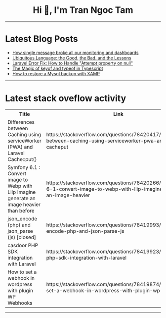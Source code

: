 <h1 align="center">Hi 👋, I'm Tran Ngoc Tam</h1>

---

# Latest Blog Posts 
<!-- BLOG-POST-LIST:START -->
- [How single message broke all our monitoring and dashboards](https://dev.to/capjavert/how-single-message-broke-all-our-monitoring-and-dashboards-40a6)
- [Ubiquitous Language: the Good, the Bad, and the Lessons](https://dev.to/upslide/ubiquitous-language-the-good-the-bad-and-the-lessons-c2p)
- [Laravel Error Fix: How to Handle &quot;Attempt property on null&quot;](https://dev.to/tarequr/laravel-error-fix-how-to-handle-attempt-property-on-null-29e1)
- [The Magic of keyof and typeof in Typescript](https://dev.to/anjankarmakar/magic-of-keyof-and-typeof-in-typescript-43ma)
- [How to restore a Mysql backup with XAMP](https://dev.to/automata/how-to-restore-a-mysql-backup-with-xamp-e64)
<!-- BLOG-POST-LIST:END -->

---

# Latest stack oveflow activity
<table>
  <tr><th>Title</th><th>Link</th></tr>
  <!-- STACKOVERFLOW:START --><tr><td>Differences between Caching using serviceWorker &lpar;PWA&rpar; and Laravel Cache::put&lpar;&rpar;</td><td>https://stackoverflow.com/questions/78420417/differences-between-caching-using-serviceworker-pwa-and-laravel-cacheput</td></tr><tr><td>Symfony 6.1 : Convert image to Webp with Liip Imagine generate an image heavier than before</td><td>https://stackoverflow.com/questions/78420266/symfony-6-1-convert-image-to-webp-with-liip-imagine-generate-an-image-heavier</td></tr><tr><td>json_encode &lpar;php&rpar; and json_parse &lpar;js&rpar; [closed]</td><td>https://stackoverflow.com/questions/78419993/json-encode-php-and-json-parse-js</td></tr><tr><td>casdoor PHP SDK integration with Laravel</td><td>https://stackoverflow.com/questions/78419923/casdoor-php-sdk-integration-with-laravel</td></tr><tr><td>How to set a webhook in wordpress with plugin WP Webhooks</td><td>https://stackoverflow.com/questions/78419874/how-to-set-a-webhook-in-wordpress-with-plugin-wp-webhooks</td></tr><!-- STACKOVERFLOW:END -->
</table>

---


